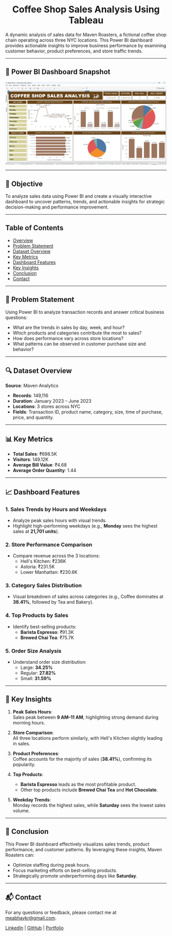 <h1 align="center">Coffee Shop Sales Analysis Using Tableau</h1>

A dynamic analysis of sales data for Maven Roasters, a fictional coffee shop chain operating across three NYC locations. This Power BI dashboard provides actionable insights to improve business performance by examining customer behavior, product preferences, and store traffic trends.

---

## 🚀 **Power BI Dashboard Snapshot**

<p align="center">
    <img src="https://github.com/meabhaykr/Coffee-Shop-Sales-Analysis-Using-Tableau/blob/main/Dashboard%20Image.png" alt="Dashboard Image">
</p>

---

## 🎯 **Objective**
To analyze sales data using Power BI and create a visually interactive dashboard to uncover patterns, trends, and actionable insights for strategic decision-making and performance improvement.

---

## **Table of Contents**

- [Overview](#overview)
- [Problem Statement](#problem-statement)
- [Dataset Overview](#dataset-overview)
- [Key Metrics](#key-metrics)
- [Dashboard Features](#dashboard-features)
- [Key Insights](#key-insights)
- [Conclusion](#conclusion)
- [Contact](#contact)

---

## 🧩 **Problem Statement**
Using Power BI to analyze transaction records and answer critical business questions:
- What are the trends in sales by day, week, and hour?
- Which products and categories contribute the most to sales?
- How does performance vary across store locations?
- What patterns can be observed in customer purchase size and behavior?

---

## 🔍 **Dataset Overview**
**Source**: Maven Analytics  
- **Records**: 149,116  
- **Duration**: January 2023 – June 2023  
- **Locations**: 3 stores across NYC  
- **Fields**: Transaction ID, product name, category, size, time of purchase, price, and quantity.  

---

## 📊 **Key Metrics**

- **Total Sales**: ₹698.5K  
- **Visitors**: 149.12K  
- **Average Bill Value**: ₹4.68  
- **Average Order Quantity**: 1.44  

---

## 📈 **Dashboard Features**

### 1. **Sales Trends by Hours and Weekdays**
   - Analyze peak sales hours with visual trends.  
   - Highlight high-performing weekdays (e.g., **Monday** sees the highest sales at **21,701 units**).  

### 2. **Store Performance Comparison**
   - Compare revenue across the 3 locations:  
     - Hell's Kitchen: ₹236K  
     - Astoria: ₹231.5K  
     - Lower Manhattan: ₹230.6K  

### 3. **Category Sales Distribution**
   - Visual breakdown of sales across categories (e.g., Coffee dominates at **38.41%**, followed by Tea and Bakery).  

### 4. **Top Products by Sales**
   - Identify best-selling products:  
     - **Barista Espresso**: ₹91.3K  
     - **Brewed Chai Tea**: ₹75.7K  

### 5. **Order Size Analysis**
   - Understand order size distribution:  
     - Large: **34.25%**  
     - Regular: **27.82%**  
     - Small: **31.59%**  

---

## 📌 **Key Insights**

1. **Peak Sales Hours**:  
   Sales peak between **9 AM–11 AM**, highlighting strong demand during morning hours.  

2. **Store Comparison**:  
   All three locations perform similarly, with Hell's Kitchen slightly leading in sales.  

3. **Product Preferences**:  
   Coffee accounts for the majority of sales (**38.41%**), confirming its popularity.  

4. **Top Products**:  
   - **Barista Espresso** leads as the most profitable product.  
   - Other top products include **Brewed Chai Tea** and **Hot Chocolate**.  

5. **Weekday Trends**:  
   Monday records the highest sales, while **Saturday** sees the lowest sales volume.  

---

## 🏁 **Conclusion**
This Power BI dashboard effectively visualizes sales trends, product performance, and customer patterns. By leveraging these insights, Maven Roasters can:  
- Optimize staffing during peak hours.  
- Focus marketing efforts on best-selling products.  
- Strategically promote underperforming days like **Saturday**.

---

## 📬 **Contact**
For any questions or feedback, please contact me at [meabhaykr@gmail.com](mailto:meabhaykr@gmail.com).

[LinkedIn](https://www.linkedin.com/in/meabhaykr) | [GitHub](https://github.com/meabhaykr) | [Portfolio](https://meabhaykr.github.io)
